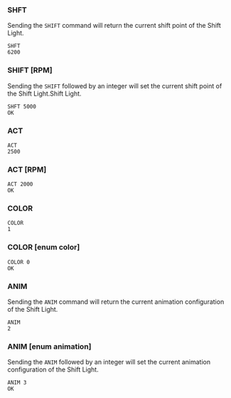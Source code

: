 ### SHFT
Sending the <code>SHIFT</code> command will return the current shift point of the Shift Light.
```
SHFT
6200
```

### SHIFT [RPM]
Sending the <code>SHIFT</code> followed by an integer will set the current shift point of the Shift Light.Shift Light.
```
SHFT 5000
OK
```

### ACT
```
ACT
2500
```

### ACT [RPM]
```
ACT 2000
OK
```

### COLOR
```
COLOR
1
```

### COLOR [enum color]
```
COLOR 0
OK
```

### ANIM
Sending the <code>ANIM</code> command will return the current animation configuration of the Shift Light.
```
ANIM
2
```

### ANIM [enum animation]
Sending the <code>ANIM</code> followed by an integer will set the current animation configuration of the Shift Light.
```
ANIM 3
OK
```
